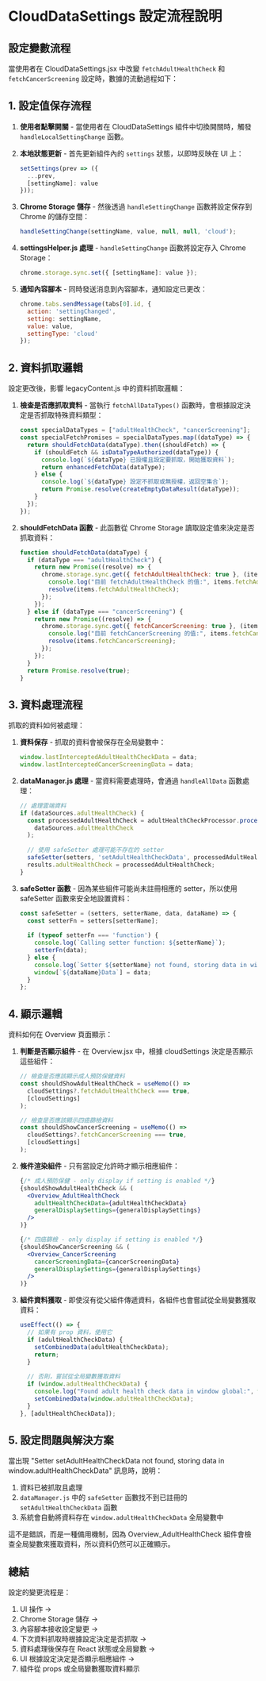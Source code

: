 # CloudDataSettings 設定流程說明

## 設定變數流程

當使用者在 CloudDataSettings.jsx 中改變 `fetchAdultHealthCheck` 和 `fetchCancerScreening` 設定時，數據的流動過程如下：

## 1. 設定值保存流程

1. **使用者點擊開關** - 當使用者在 CloudDataSettings 組件中切換開關時，觸發 `handleLocalSettingChange` 函數。

2. **本地狀態更新** - 首先更新組件內的 `settings` 狀態，以即時反映在 UI 上：
   ```jsx
   setSettings(prev => ({
     ...prev,
     [settingName]: value
   }));
   ```

3. **Chrome Storage 儲存** - 然後透過 `handleSettingChange` 函數將設定保存到 Chrome 的儲存空間：
   ```jsx
   handleSettingChange(settingName, value, null, null, 'cloud');
   ```

4. **settingsHelper.js 處理** - `handleSettingChange` 函數將設定存入 Chrome Storage：
   ```jsx
   chrome.storage.sync.set({ [settingName]: value });
   ```

5. **通知內容腳本** - 同時發送消息到內容腳本，通知設定已更改：
   ```jsx
   chrome.tabs.sendMessage(tabs[0].id, {
     action: 'settingChanged',
     setting: settingName,
     value: value,
     settingType: 'cloud'
   });
   ```

## 2. 資料抓取邏輯

設定更改後，影響 legacyContent.js 中的資料抓取邏輯：

1. **檢查是否應抓取資料** - 當執行 `fetchAllDataTypes()` 函數時，會根據設定決定是否抓取特殊資料類型：
   ```jsx
   const specialDataTypes = ["adultHealthCheck", "cancerScreening"];
   const specialFetchPromises = specialDataTypes.map((dataType) => {
     return shouldFetchData(dataType).then((shouldFetch) => {
       if (shouldFetch && isDataTypeAuthorized(dataType)) {
         console.log(`${dataType} 已授權且設定要抓取，開始獲取資料`);
         return enhancedFetchData(dataType);
       } else {
         console.log(`${dataType} 設定不抓取或無授權，返回空集合`);
         return Promise.resolve(createEmptyDataResult(dataType));
       }
     });
   });
   ```

2. **shouldFetchData 函數** - 此函數從 Chrome Storage 讀取設定值來決定是否抓取資料：
   ```jsx
   function shouldFetchData(dataType) {
     if (dataType === "adultHealthCheck") {
       return new Promise((resolve) => {
         chrome.storage.sync.get({ fetchAdultHealthCheck: true }, (items) => {
           console.log("目前 fetchAdultHealthCheck 的值:", items.fetchAdultHealthCheck);
           resolve(items.fetchAdultHealthCheck);
         });
       });
     } else if (dataType === "cancerScreening") {
       return new Promise((resolve) => {
         chrome.storage.sync.get({ fetchCancerScreening: true }, (items) => {
           console.log("目前 fetchCancerScreening 的值:", items.fetchCancerScreening);
           resolve(items.fetchCancerScreening);
         });
       });
     }
     return Promise.resolve(true);
   }
   ```

## 3. 資料處理流程

抓取的資料如何被處理：

1. **資料保存** - 抓取的資料會被保存在全局變數中：
   ```jsx
   window.lastInterceptedAdultHealthCheckData = data;
   window.lastInterceptedCancerScreeningData = data;
   ```

2. **dataManager.js 處理** - 當資料需要處理時，會通過 `handleAllData` 函數處理：
   ```jsx
   // 處理雲端資料
   if (dataSources.adultHealthCheck) {
     const processedAdultHealthCheck = adultHealthCheckProcessor.processAdultHealthCheckData(
       dataSources.adultHealthCheck
     );
     
     // 使用 safeSetter 處理可能不存在的 setter
     safeSetter(setters, 'setAdultHealthCheckData', processedAdultHealthCheck, 'adultHealthCheck');
     results.adultHealthCheck = processedAdultHealthCheck;
   }
   ```

3. **safeSetter 函數** - 因為某些組件可能尚未註冊相應的 setter，所以使用 safeSetter 函數來安全地設置資料：
   ```jsx
   const safeSetter = (setters, setterName, data, dataName) => {
     const setterFn = setters[setterName];
     
     if (typeof setterFn === 'function') {
       console.log(`Calling setter function: ${setterName}`);
       setterFn(data);
     } else {
       console.log(`Setter ${setterName} not found, storing data in window.${dataName}Data`);
       window[`${dataName}Data`] = data;
     }
   };
   ```

## 4. 顯示邏輯

資料如何在 Overview 頁面顯示：

1. **判斷是否顯示組件** - 在 Overview.jsx 中，根據 cloudSettings 決定是否顯示這些組件：
   ```jsx
   // 檢查是否應該顯示成人預防保健資料
   const shouldShowAdultHealthCheck = useMemo(() => 
     cloudSettings?.fetchAdultHealthCheck === true, 
     [cloudSettings]
   );

   // 檢查是否應該顯示四癌篩檢資料
   const shouldShowCancerScreening = useMemo(() => 
     cloudSettings?.fetchCancerScreening === true, 
     [cloudSettings]
   );
   ```

2. **條件渲染組件** - 只有當設定允許時才顯示相應組件：
   ```jsx
   {/* 成人預防保健 - only display if setting is enabled */}
   {shouldShowAdultHealthCheck && (
     <Overview_AdultHealthCheck
       adultHealthCheckData={adultHealthCheckData}
       generalDisplaySettings={generalDisplaySettings}
     />
   )}

   {/* 四癌篩檢 - only display if setting is enabled */}
   {shouldShowCancerScreening && (
     <Overview_CancerScreening
       cancerScreeningData={cancerScreeningData}
       generalDisplaySettings={generalDisplaySettings}
     />
   )}
   ```

3. **組件資料獲取** - 即使沒有從父組件傳遞資料，各組件也會嘗試從全局變數獲取資料：
   ```jsx
   useEffect(() => {
     // 如果有 prop 資料，使用它
     if (adultHealthCheckData) {
       setCombinedData(adultHealthCheckData);
       return;
     }
     
     // 否則，嘗試從全局變數獲取資料
     if (window.adultHealthCheckData) {
       console.log("Found adult health check data in window global:", window.adultHealthCheckData);
       setCombinedData(window.adultHealthCheckData);
     }
   }, [adultHealthCheckData]);
   ```

## 5. 設定問題與解決方案

當出現 "Setter setAdultHealthCheckData not found, storing data in window.adultHealthCheckData" 訊息時，說明：

1. 資料已被抓取且處理
2. `dataManager.js` 中的 `safeSetter` 函數找不到已註冊的 `setAdultHealthCheckData` 函數
3. 系統會自動將資料存在 `window.adultHealthCheckData` 全局變數中

這不是錯誤，而是一種備用機制，因為 Overview_AdultHealthCheck 組件會檢查全局變數來獲取資料，所以資料仍然可以正確顯示。

## 總結

設定的變更流程是：
1. UI 操作 → 
2. Chrome Storage 儲存 → 
3. 內容腳本接收設定變更 → 
4. 下次資料抓取時根據設定決定是否抓取 → 
5. 資料處理後保存在 React 狀態或全局變數 → 
6. UI 根據設定決定是否顯示相應組件 → 
7. 組件從 props 或全局變數獲取資料顯示
